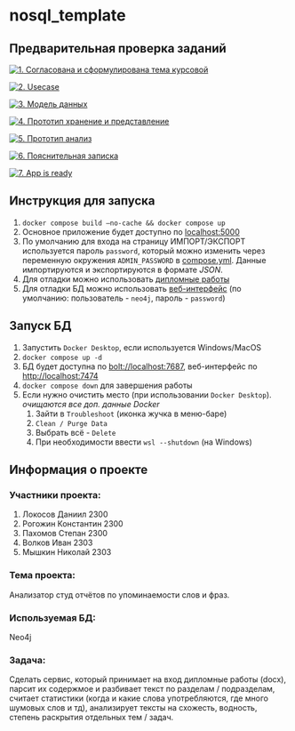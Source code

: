 # nosql_template


## Предварительная проверка заданий

<a href=" ./../../../actions/workflows/1_helloworld.yml" >![1. Согласована и сформулирована тема курсовой]( ./../../actions/workflows/1_helloworld.yml/badge.svg)</a>

<a href=" ./../../../actions/workflows/2_usecase.yml" >![2. Usecase]( ./../../actions/workflows/2_usecase.yml/badge.svg)</a>

<a href=" ./../../../actions/workflows/3_data_model.yml" >![3. Модель данных]( ./../../actions/workflows/3_data_model.yml/badge.svg)</a>

<a href=" ./../../../actions/workflows/4_prototype_store_and_view.yml" >![4. Прототип хранение и представление]( ./../../actions/workflows/4_prototype_store_and_view.yml/badge.svg)</a>

<a href=" ./../../../actions/workflows/5_prototype_analysis.yml" >![5. Прототип анализ]( ./../../actions/workflows/5_prototype_analysis.yml/badge.svg)</a> 

<a href=" ./../../../actions/workflows/6_report.yml" >![6. Пояснительная записка]( ./../../actions/workflows/6_report.yml/badge.svg)</a>

<a href=" ./../../../actions/workflows/7_app_is_ready.yml" >![7. App is ready]( ./../../actions/workflows/7_app_is_ready.yml/badge.svg)</a>

## Инструкция для запуска

1. `docker compose build –no-cache && docker compose up`
2. Основное приложение будет доступно по [localhost:5000](http://127.0.0.1:5000/)
3. По умолчанию для входа на страницу ИМПОРТ/ЭКСПОРТ используется пароль `password`, который можно изменить через переменную окружения `ADMIN_PASSWORD` в [compose.yml](docker-compose.yml). Данные импортируются и экспортируются в формате *JSON*.
4. Для отладки можно использовать [дипломные работы](src/diploma_processing/testkit/docx_examples)
5. Для отладки БД можно использовать [веб-интерфейс](http://localhost:7474) (по умолчанию: пользователь - `neo4j`, пароль - `password`)

## Запуск БД

1. Запустить `Docker Desktop`, если используется Windows/MacOS
2. `docker compose up -d`
3. БД будет доступна по [bolt://localhost:7687](bolt://localhost:7687), веб-интерфейс по [http://localhost:7474](http://localhost:7474)
4. `docker compose down` для завершения работы
5. Если нужно очистить место (при использовании `Docker Desktop`). *очищаются все доп. данные Docker*
   1. Зайти в `Troubleshoot` (иконка жучка в меню-баре)
   2. `Clean / Purge Data`
   3. Выбрать всё - `Delete`
   4. При необходимости ввести `wsl --shutdown` (на Windows)

## Информация о проекте

### Участники проекта:
1. Локосов Даниил 2300
2. Рогожин Константин 2300
3. Пахомов Степан 2300
4. Волков Иван 2303
5. Мышкин Николай 2303

### Тема проекта:
Анализатор студ отчётов по упоминаемости слов и фраз.

### Используемая БД: 
Neo4j

### Задача:
Сделать сервис, который принимает на вход дипломные работы (docx), парсит их содержмое и разбивает текст по разделам / подразделам, считает статистики (когда и какие слова употребляются, где много шумовых слов и тд), анализирует тексты на схожесть, водность, степень раскрытия отдельных тем / задач.
